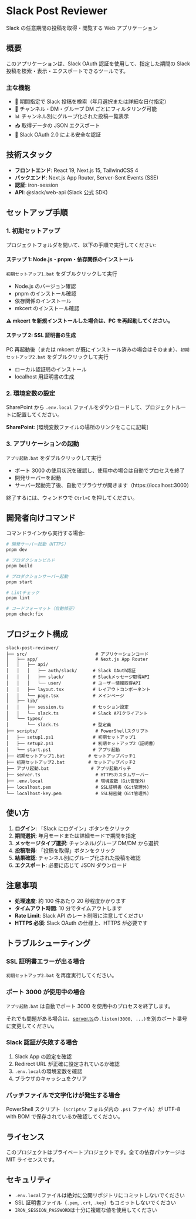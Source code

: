 # Slack Post Reviewer

Slack の任意期間の投稿を取得・閲覧する Web アプリケーション

## 概要

このアプリケーションは、Slack OAuth 認証を使用して、指定した期間の Slack 投稿を検索・表示・エクスポートできるツールです。

### 主な機能

- 📅 期間指定で Slack 投稿を検索（年月選択または詳細な日付指定）
- 💬 チャンネル・DM・グループ DM ごとにフィルタリング可能
- 📊 チャンネル別にグループ化された投稿一覧表示
- 📥 取得データの JSON エクスポート
- 🔐 Slack OAuth 2.0 による安全な認証

## 技術スタック

- **フロントエンド**: React 19, Next.js 15, TailwindCSS 4
- **バックエンド**: Next.js App Router, Server-Sent Events (SSE)
- **認証**: iron-session
- **API**: @slack/web-api (Slack 公式 SDK)

## セットアップ手順

### 1. 初期セットアップ

プロジェクトフォルダを開いて、以下の手順で実行してください:

#### ステップ 1: Node.js・pnpm・依存関係のインストール

`初期セットアップ1.bat` をダブルクリックして実行

- Node.js のバージョン確認
- pnpm のインストール確認
- 依存関係のインストール
- mkcert のインストール確認

**⚠️ mkcert を新規インストールした場合は、PC を再起動してください。**

#### ステップ 2: SSL 証明書の生成

PC 再起動後（または mkcert が既にインストール済みの場合はそのまま）、`初期セットアップ2.bat` をダブルクリックして実行

- ローカル認証局のインストール
- localhost 用証明書の生成

### 2. 環境変数の設定

SharePoint から `.env.local` ファイルをダウンロードして、プロジェクトルートに配置してください。

**SharePoint**: [環境変数ファイルの場所のリンクをここに記載]

### 3. アプリケーションの起動

`アプリ起動.bat` をダブルクリックして実行

- ポート 3000 の使用状況を確認し、使用中の場合は自動でプロセスを終了
- 開発サーバーを起動
- サーバー起動完了後、自動でブラウザが開きます（https://localhost:3000）

終了するには、ウィンドウで `Ctrl+C` を押してください。

## 開発者向けコマンド

コマンドラインから実行する場合:

```bash
# 開発サーバー起動（HTTPS）
pnpm dev

# プロダクションビルド
pnpm build

# プロダクションサーバー起動
pnpm start

# Lintチェック
pnpm lint

# コードフォーマット（自動修正）
pnpm check:fix
```

## プロジェクト構成

```
slack-post-reviewer/
├── src/                          # アプリケーションコード
│   ├── app/                      # Next.js App Router
│   │   ├── api/
│   │   │   ├── auth/slack/      # Slack OAuth認証
│   │   │   ├── slack/           # Slackメッセージ取得API
│   │   │   └── user/            # ユーザー情報取得API
│   │   ├── layout.tsx           # レイアウトコンポーネント
│   │   └── page.tsx             # メインページ
│   ├── lib/
│   │   ├── session.ts           # セッション設定
│   │   └── slack.ts             # Slack APIクライアント
│   └── types/
│       └── slack.ts             # 型定義
├── scripts/                      # PowerShellスクリプト
│   ├── setup1.ps1               # 初期セットアップ1
│   ├── setup2.ps1               # 初期セットアップ2（証明書）
│   └── start.ps1                # アプリ起動
├── 初期セットアップ1.bat         # セットアップバッチ1
├── 初期セットアップ2.bat         # セットアップバッチ2
├── アプリ起動.bat                # アプリ起動バッチ
├── server.ts                     # HTTPSカスタムサーバー
├── .env.local                    # 環境変数（Git管理外）
├── localhost.pem                 # SSL証明書（Git管理外）
└── localhost-key.pem             # SSL秘密鍵（Git管理外）
```

## 使い方

1. **ログイン**: 「Slack にログイン」ボタンをクリック
2. **期間選択**: 年月モードまたは詳細モードで期間を指定
3. **メッセージタイプ選択**: チャンネル/グループ DM/DM から選択
4. **投稿取得**: 「投稿を取得」ボタンをクリック
5. **結果確認**: チャンネル別にグループ化された投稿を確認
6. **エクスポート**: 必要に応じて JSON ダウンロード

## 注意事項

- **処理速度**: 約 100 件あたり 20 秒程度かかります
- **タイムアウト時間**: 10 分でタイムアウトします
- **Rate Limit**: Slack API のレート制限に注意してください
- **HTTPS 必須**: Slack OAuth の仕様上、HTTPS が必要です

## トラブルシューティング

### SSL 証明書エラーが出る場合

`初期セットアップ2.bat` を再度実行してください。

### ポート 3000 が使用中の場合

`アプリ起動.bat` は自動でポート 3000 を使用中のプロセスを終了します。

それでも問題がある場合は、[server.ts](server.ts#L21)の`.listen(3000, ...)`を別のポート番号に変更してください。

### Slack 認証が失敗する場合

1. Slack App の設定を確認
2. Redirect URL が正確に設定されているか確認
3. `.env.local`の環境変数を確認
4. ブラウザのキャッシュをクリア

### バッチファイルで文字化けが発生する場合

PowerShell スクリプト（`scripts/` フォルダ内の `.ps1` ファイル）が UTF-8 with BOM で保存されているか確認してください。

## ライセンス

このプロジェクトはプライベートプロジェクトです。全ての依存パッケージは MIT ライセンスです。

## セキュリティ

- `.env.local`ファイルは絶対に公開リポジトリにコミットしないでください
- SSL 証明書ファイル（`.pem`, `.crt`, `.key`）もコミットしないでください
- `IRON_SESSION_PASSWORD`は十分に複雑な値を使用してください
